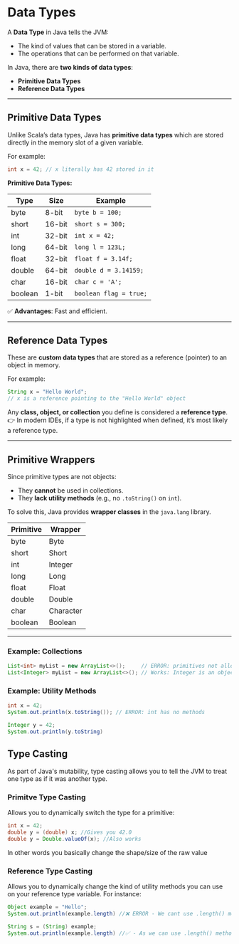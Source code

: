 # Data Types

A **Data Type** in Java tells the JVM:  
- The kind of values that can be stored in a variable.  
- The operations that can be performed on that variable.  

In Java, there are **two kinds of data types**:  
- **Primitive Data Types**  
- **Reference Data Types**

---

## Primitive Data Types

Unlike Scala’s data types, Java has **primitive data types** which are stored directly in the memory slot of a given variable.  

For example:
```java
int x = 42; // x literally has 42 stored in it
```

**Primitive Data Types:**

| Type     | Size   | Example                        |
|----------|--------|--------------------------------|
| byte     | 8-bit  | `byte b = 100;`                |
| short    | 16-bit | `short s = 300;`               |
| int      | 32-bit | `int x = 42;`                  |
| long     | 64-bit | `long l = 123L;`               |
| float    | 32-bit | `float f = 3.14f;`             |
| double   | 64-bit | `double d = 3.14159;`          |
| char     | 16-bit | `char c = 'A';`                |
| boolean  | 1-bit  | `boolean flag = true;`         |

✅ **Advantages**: Fast and efficient.  

---

## Reference Data Types

These are **custom data types** that are stored as a reference (pointer) to an object in memory.  

For example:
```java
String x = "Hello World"; 
// x is a reference pointing to the "Hello World" object
```

Any **class, object, or collection** you define is considered a **reference type**.  
👉 In modern IDEs, if a type is not highlighted when defined, it’s most likely a reference type.  

---

## Primitive Wrappers

Since primitive types are not objects:  
- They **cannot** be used in collections.  
- They **lack utility methods** (e.g., no `.toString()` on `int`).  

To solve this, Java provides **wrapper classes** in the `java.lang` library.  

| Primitive | Wrapper   |
|-----------|-----------|
| byte      | Byte      |
| short     | Short     |
| int       | Integer   |
| long      | Long      |
| float     | Float     |
| double    | Double    |
| char      | Character |
| boolean   | Boolean   |

---

### Example: Collections
```java
List<int> myList = new ArrayList<>();     // ERROR: primitives not allowed
List<Integer> myList = new ArrayList<>(); // Works: Integer is an object
```

### Example: Utility Methods
```java
int x = 42;
System.out.println(x.toString()); // ERROR: int has no methods

Integer y = 42;
System.out.println(y.toString)
```

## Type Casting
As part of Java's mutability, type casting allows you to tell the JVM to treat one type as if it was another type.

### Primitve Type Casting
Allows you to dynamically switch the type for a primitive:

```java
int x = 42;
double y = (double) x; //Gives you 42.0
double y = Double.valueOf(x); //Also works
```
In other words you basically change the shape/size of the raw value

### Reference Type Casting
Allows you to dynamically change the kind of utility methods you can use on your reference type variable.
For instance:
```java
Object example = "Hello";
System.out.println(example.length) //❌ ERROR - We cant use .length() method on this as the Object does not contain it

String s = (String) example;
System.out.println(example.length) //✅ - As we can use .length() method which belongs to String class
```


